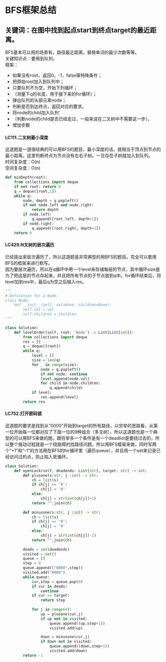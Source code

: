 # BFS框架总结
## 关键词：在图中找到起点start到终点target的最近距离。
BFS基本可以用的场景有，路径最近距离，替换单词的最少次数等等。  
关键知识点：要用到队列。  
框架：  
- 如果没有root，返回0，-1，false等特殊条件；
- 把原始root加入到队列中；
- 只要队列不为空，开始下列循环；
- （测量下q的长度，用于接下来的for循环）；
- 弹出队列的头部元素node；
- 判断是否到达终点，返回对应的要求。
- 将node的child加入队列‘
- （判断node的child是否已经走过，一般来说在二叉树中不需要这一步）。
- 增加步数

#### LC111.二叉树最小深度
这道题是一道很经典的可以用BFS的题目，最小深度的话，就相当于顶点到节点的最小距离。这里判断终点为节点没有左右子树。一旦存在子树就加入到队列。  
时间复杂度：O(n)  
空间复杂度：O(n)  
```python
def minDepth(root):
    from collections import deque
    if not root: return 0
    q = deque([root,1])
    while q:
        node, depth = q.popleft()
        if not node.left and node.right:
            return depth
        if node.left:
            q.append([root.left. depth+1])
        if node.right:
            q.append([root.right, depth+1])
    return 0
```
#### LC429.N叉树的层次遍历
已经提出来层次遍历了，所以这道题是非常典型的用BFS的题目。完全可以套用BFS的框架来进行默写。  
因为要层次遍历，所以在q循环中用一个level来存储每层的节点，其中循环size是为了把这层的节点存起来，并且把所有节点的子节点放到q中。for循环结束后，将level加到res中，最后q为空之后输入res。
```python
"""
# Definition for a Node.
class Node:
    def __init__(self, val=None, children=None):
        self.val = val
        self.children = children
"""

class Solution:
    def levelOrder(self, root: 'Node') -> List[List[int]]:
        from collections import deque
        res = []
        q = deque([root])
        while q:
            level = []
            size = len(q)
            for _ in range(size):
                node = q.popleft()
                if not node: continue
                level.append(node.val)
                for child in node.children:
                    q.append(child)
            if level:
                res.append(level)
        return res
```
#### LC752.打开密码锁
这道题的要求是找到从“0000”开始到target的所有路径，以穷举的思路看，从第一位开始每一位都对应了下面一位的9种组合（多叉树），所以这道题也是一个典型的可以用BFS来做的题。跟穷举多一个条件是有一个deadlist是要绕过去的，所以整个拨动过程就是一个绕路障的找路径问题。所以用BFS框架来做，同时写两个“+1”和“-1”的方法用在BFS的for循环里（遍历queue），并且用一个set来记录已经访问过的点，防止陷入死循环。
```python
class Solution:
    def openLock(self, deadends: List[str], target: str) -> int:
        def plusone(s:str, j :int) -> str:
            ch = list(s)
            if ch[j] == '9':
                ch[j] = '0'
            else:
                ch[j] = str(int(ch[j])+1)
            return "".join(ch)
        
        def minusone(s:str, j :int) -> str:
            ch = list(s)
            if ch[j] == '0':
                ch[j] = '9'
            else:
                ch[j] = str(int(ch[j])-1)
            return "".join(ch)
       
        deads = set(deadends)
        visited = set()
        queue = []
        step = 0
        queue.append(("0000",step))
        visited.add("0000")
        while queue:
            cur,step = queue.pop(0)
            if cur in deads:
                continue
            if cur == target:
                return step
            
            for j in range(4):
                up = plusone(cur,j)
                if up not in visited:
                    queue.append((up,step+1))
                    visited.add(up)

                down = minusone(cur,j)
                if down not in visited:
                    queue.append((down,step+1))
                    visited.add(down)
        return -1
```
